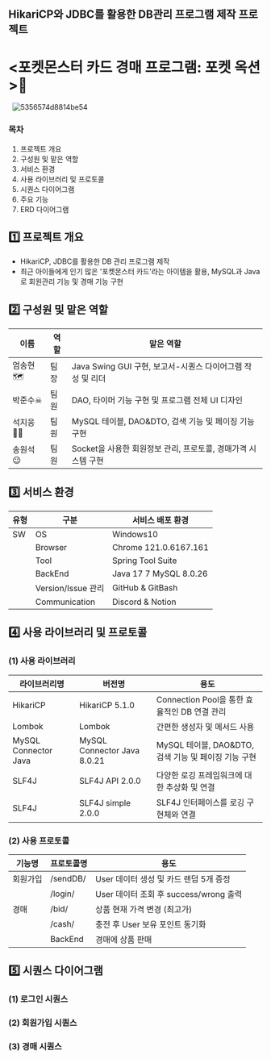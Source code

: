 ## HikariCP와 JDBC를 활용한 DB관리 프로그램 제작 프로젝트
# <포켓몬스터 카드 경매 프로그램: 포켓 옥션>💸
&nbsp; 
![5356574d8814be54](https://github.com/junsoo186/card_auction_project/assets/169410809/d8e958ce-e7fe-4056-a242-c25d4b8ef48b)
&nbsp;
### 목차
1. 프로젝트 개요
2. 구성원 및 맡은 역할
3. 서비스 환경
4. 사용 라이브러리 및 프로토콜
5. 시퀀스 다이어그램
6. 주요 기능
7. ERD 다이어그램
&nbsp; 
## 1️⃣ 프로젝트 개요
* HikariCP, JDBC를 활용한 DB 관리 프로그램 제작
* 최근 아이들에게 인기 많은 '포켓몬스터 카드'라는 아이템을 활용, MySQL과 Java로 회원관리 기능 및 경매 기능 구현
&nbsp; 
## 2️⃣ 구성원 및 맡은 역할
|이름|역할|맡은 역할|
|------|---|---|
|엄송현🗺|팀장| Java Swing GUI 구현, 보고서-시퀀스 다이어그램 작성 및 리더 |
|박준수☠|팀원| DAO, 타이머 기능 구현 및 프로그램 전체 UI 디자인 |
|석지웅👨‍💻|팀원| MySQL 테이블, DAO&DTO, 검색 기능 및 페이징 기능 구현 |
|송원석😉|팀원| Socket을 사용한 회원정보 관리, 프로토콜, 경매가격 시스템 구현|
## 3️⃣ 서비스 환경
|유형|구분|서비스 배포 환경|
|------|---|---|
|SW|OS| Windows10 |
||Browser| Chrome 121.0.6167.161 |
||Tool| Spring Tool Suite |
||BackEnd| Java 17 7 MySQL 8.0.26 |
||Version/Issue 관리| GitHub & GitBash |
||Communication| Discord & Notion|
## 4️⃣ 사용 라이브러리 및 프로토콜
### (1) 사용 라이브러리
|라이브러리명|버전명|용도|
|------|---|---|
|HikariCP|HikariCP 5.1.0| Connection Pool을 통한 효율적인 DB 연결 관리 |
|Lombok|Lombok| 간편한 생성자 및 메서드 사용 |
|MySQL Connector Java|MySQL Connector Java 8.0.21| MySQL 테이블, DAO&DTO, 검색 기능 및 페이징 기능 구현 |
|SLF4J|SLF4J API 2.0.0| 다양한 로깅 프레임워크에 대한 추상화 및 연결 |
|SLF4J|SLF4J simple 2.0.0| SLF4J 인터페이스를 로깅 구현체와 연결 |
### (2) 사용 프로토콜
|기능명|프로토콜명|용도|
|------|---|---|
|회원가입|/sendDB/| User 데이터 생성 및 카드 랜덤 5개 증정 |
||/login/| User 데이터 조회 후 success/wrong 출력 |
|경매|/bid/| 상품 현재 가격 변경 (최고가) |
||/cash/| 충전 후 User 보유 포인트 동기화|
||BackEnd| 경매에 상품 판매 |
## 5️⃣ 시퀀스 다이어그램
### (1) 로그인 시퀀스
### (2) 회원가입 시퀀스
### (3) 경매 시퀀스
